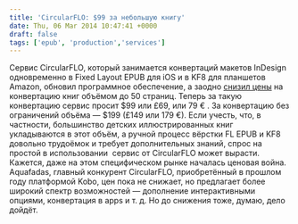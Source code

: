```yaml
---
title: 'CircularFLO: $99 за небольшую книгу'
date: Thu, 06 Mar 2014 10:47:41 +0000
draft: false
tags: ['epub', 'production','services']
---
```


Сервис CircularFLO, который занимается конвертаций макетов InDesign одновременно в Fixed Layout EPUB для iOS и в KF8 для планшетов Amazon, обновил программное обеспечение, а заодно [снизил цены](http://www.circularsoftware.com/pricing/pricing-us/) на конвертацию книг объёмом до 50 страниц. Теперь за такую конвертацию сервис просит $99 или £69, или 79 € . За конвертацию без ограничений объёма — $199 (£149 или 179 €). Если учесть, что, в частности, большинство детских иллюстрированных книг укладываются в этот объём, а ручной процесс вёрстки FL EPUB и KF8 довольно трудоёмок и требует дополнительных знаний, спрос на простой в использовании  сервис от CircularFLO может вырасти. Кажется, даже на этом специфическом рынке началась ценовая война. Aquafadas, главный конкурент CircularFLO, приобретённый в прошлом году платформой Kobo, цен пока не снижает, но предлагает более широкий спектр возможностей — дополнение интерактивными опциями, конвертация в apps и т. д. Но до снижения тоже, думаю, дело дойдёт.